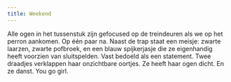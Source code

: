 ```yaml
---
title: Weekend
---
```

Alle ogen in het tussenstuk zijn gefocused op de treindeuren als we op het perron aankomen. Op één paar na. Naast de trap staat een meisje: zwarte laarzen, zwarte pofbroek, en een blauw spijkerjasje die ze eigenhandig heeft voorzien van sluitspelden. Vast bedoeld als een statement. Twee draadjes verklappen haar onzichtbare oortjes. Ze heeft haar ogen dicht. En ze danst. You go girl.
